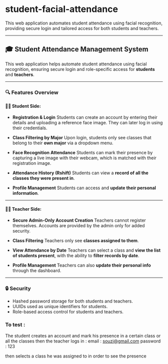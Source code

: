 # student-facial-attendance
This web application automates student attendance using facial recognition, providing secure login and tailored access for both students and teachers.


---

## 🎓 Student Attendance Management System

This web application helps automate student attendance using facial recognition, ensuring secure login and role-specific access for **students** and **teachers**.

---

### 🔍 Features Overview

#### 👨‍🎓 Student Side:

* **Registration & Login**
  Students can create an account by entering their details and uploading a reference face image. They can later log in using their credentials.

* **Class Filtering by Major**
  Upon login, students only see classes that belong to their **own major** via a dropdown menu.

* **Face Recognition Attendance**
  Students can mark their presence by capturing a live image with their webcam, which is matched with their registration image.

* **Attendance History (Rshift)**
  Students can view a **record of all the classes they were present in**.

* **Profile Management**
  Students can access and **update their personal information**.

---

#### 👩‍🏫 Teacher Side:

* **Secure Admin-Only Account Creation**
  Teachers cannot register themselves. Accounts are provided by the admin only for added security.

* **Class Filtering**
  Teachers only see **classes assigned to them**.

* **View Attendance by Date**
  Teachers can select a class and **view the list of students present**, with the ability to **filter records by date**.

* **Profile Management**
  Teachers can also **update their personal info** through the dashboard.

---

### 🔒 Security

* Hashed password storage for both students and teachers.
* UUIDs used as unique identifiers for students.
* Role-based access control for students and teachers.

### To test :

The student creates an account and mark his presence in a certain class or all the classes then the teacher logs in :
email : souzi@gmail.com 
password :  123

then selects a class he was assigned to in order to see the presence
